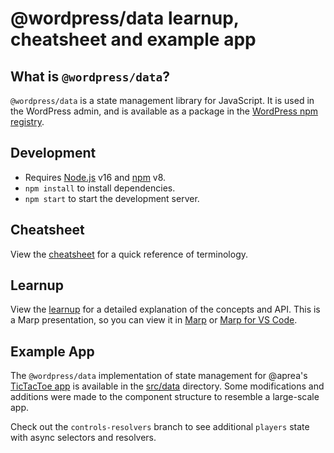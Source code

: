 # @wordpress/data learnup, cheatsheet and example app

## What is `@wordpress/data`?

`@wordpress/data` is a state management library for JavaScript. It is used in the WordPress admin, and is available as a package in the [WordPress npm registry](https://www.npmjs.com/package/@wordpress/data).

## Development

- Requires [Node.js](https://nodejs.org/en/) v16 and [npm](https://www.npmjs.com/) v8.
- `npm install` to install dependencies.
- `npm start` to start the development server.

## Cheatsheet

View the [cheatsheet](docs/wp-data-cheatsheet.md) for a quick reference of terminology.

## Learnup

View the [learnup](docs/wp-data-learnup.md) for a detailed explanation of the concepts and API. This is a Marp presentation, so you can view it in [Marp](https://marp.app/) or [Marp for VS Code](https://marketplace.visualstudio.com/items?itemName=marp-team.marp-vscode).

## Example App

The `@wordpress/data` implementation of state management for @aprea's [TicTacToe app](https://github.com/aprea/tictactoe) is available in the [src/data](src/data) directory. Some modifications and additions were made to the component structure to resemble a large-scale app.

Check out the `controls-resolvers` branch to see additional `players` state with async selectors and resolvers.
